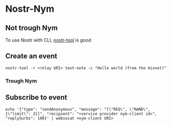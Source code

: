 
# Nostr-Nym


## Not trough Nym

To use Nostr with CLI, [nostr-tool](https://github.com/0xtrr/nostr-tool) is good

## Create an event

```
nostr-tool -r <relay URI> text-note -c "Hello world (from the mixnet)"
```

### Trough Nym 

## Subscribe to event

```
echo '{"type": "sendAnonymous", "message": "[\"REQ\", \"RAND\", {\"limit\": 2}]", "recipient": "<service provider nym-client id>", "replySurbs": 100}' | websocat <nym-client URI>
```
